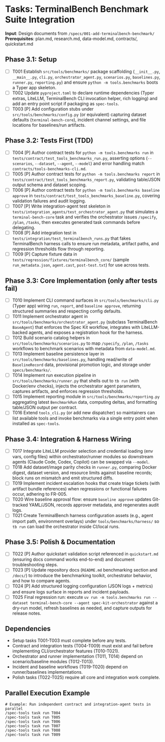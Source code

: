 # Tasks: TerminalBench Benchmark Suite Integration

**Input**: Design documents from `/specs/001-add-terminalbench-benchmark/`
**Prerequisites**: plan.md, research.md, data-model.md, contracts/, quickstart.md

## Phase 3.1: Setup
- [ ] T001 Establish `src/tools/benchmarks/` package scaffolding (`__init__.py`, `__main__.py`, `cli.py`, `orchestrator_agent.py`, `scenarios.py`, `baselines.py`, `runner.py`, `reporting.py`) and ensure `python -m tools.benchmarks` boots a Typer app skeleton.
- [ ] T002 Update `pyproject.toml` to declare runtime dependencies (Typer extras, LiteLLM, TerminalBench CLI invocation helper, rich logging) and add an entry point script if packaging as `spec-tools`.
- [ ] T003 [P] Add configuration stubs under `src/tools/benchmarks/config.py` (or equivalent) capturing dataset defaults (`terminal-bench-core`), incident channel settings, and file locations for baselines/run artifacts.

## Phase 3.2: Tests First (TDD)
- [ ] T004 [P] Author contract tests for `python -m tools.benchmarks run` in `tests/contract/test_tools_benchmarks_run.py`, asserting options (`--scenarios`, `--dataset`, `--agent`, `--model`) and error handling match `contracts/tools-benchmarks-cli.md`.
- [ ] T005 [P] Author contract tests for `python -m tools.benchmarks report` in `tests/contract/test_tools_benchmarks_report.py`, validating table/JSON output schema and dataset scoping.
- [ ] T006 [P] Author contract tests for `python -m tools.benchmarks baseline approve` in `tests/contract/test_tools_benchmarks_baseline.py`, covering validation failures and audit logging.
- [ ] T007 [P] Write integration-agent test skeleton in `tests/integration_agents/test_orchestrator_agent.py` that simulates a `terminal-bench-core` task and verifies the orchestrator issues `/specify`, `/plan`, `/tasks`, then executes generated task commands before delegating.
- [ ] T008 [P] Add integration test in `tests/integration/test_terminalbench_runs.py` that fakes TerminalBench harness calls to ensure run metadata, artifact paths, and regression thresholds flow through reporting.
- [ ] T009 [P] Capture fixture data in `tests/regression/fixtures/terminalbench_core/` (sample `run_metadata.json`, `agent.cast`, `post-test.txt`) for use across tests.

## Phase 3.3: Core Implementation (only after tests fail)
- [ ] T010 Implement CLI command surfaces in `src/tools/benchmarks/cli.py` (Typer app) wiring `run`, `report`, and `baseline approve`, returning structured summaries and respecting config defaults.
- [ ] T011 Implement orchestrator agent in `src/tools/benchmarks/orchestrator_agent.py` (subclass TerminalBench `BaseAgent`) that enforces the Spec Kit workflow, integrates with LiteLLM-backed agents, and exposes a registration hook for the harness.
- [ ] T012 Build scenario catalog helpers in `src/tools/benchmarks/scenarios.py` to map `/specify`, `/plan`, `/tasks` workflows to benchmark scenarios with metadata from `data-model.md`.
- [ ] T013 Implement baseline persistence layer in `src/tools/benchmarks/baselines.py`, handling read/write of `BaselineRecord` data, provisional promotion logic, and storage under `specs/benchmarks/`.
- [ ] T014 Implement run execution pipeline in `src/tools/benchmarks/runner.py` that shells out to `tb run` (with Docker/env checks), injects the orchestrator agent parameters, captures artifacts, and enforces regression thresholds.
- [ ] T015 Implement reporting module in `src/tools/benchmarks/reporting.py` aggregating latest `BenchmarkRun` data, computing deltas, and formatting table/JSON output per contract.
- [ ] T016 Extend `tools_cli.py` (or add new dispatcher) so maintainers can list available tools and invoke benchmarks via a single entry point when installed as `spec-tools`.

## Phase 3.4: Integration & Harness Wiring
- [ ] T017 Integrate LiteLLM provider selection and credential loading (env vars, config files) within orchestrator/runner modules so downstream agents (Claude Code, Codex, Copilot) can be swapped via `--model`.
- [ ] T018 Add dataset/image parity checks in `runner.py`, comparing Docker digest, dataset version, and resource limits against baseline records; block runs on mismatch and emit structured diffs.
- [ ] T019 Implement incident escalation hooks that create triage tickets (with artifact bundle references) when regressions or functional failures occur, adhering to FR-005.
- [ ] T020 Wire baseline approval flow: ensure `baseline approve` updates Git-tracked YAML/JSON, records approver metadata, and regenerates audit logs.
- [ ] T021 Create TerminalBench harness configuration assets (e.g., agent import path, environment overlays) under `tools/benchmarks/harness/` so `tb run` can load the orchestrator inside CI/local runs.

## Phase 3.5: Polish & Documentation
- [ ] T022 [P] Author quickstart validation script referenced in `quickstart.md` (ensuring docs command works end-to-end) and document troubleshooting steps.
- [ ] T023 [P] Update repository docs (`README.md` benchmarking section and `/docs/`) to introduce the benchmarking toolkit, orchestrator behavior, and how to compare agents.
- [ ] T024 [P] Add structured logging configuration (JSON logs + metrics) and ensure logs surface in reports and incident payloads.
- [ ] T025 Final regression run: execute `uv run -m tools.benchmarks run --dataset terminal-bench-core --agent spec-kit-orchestrator` against a dry-run model, refresh baselines as needed, and capture outputs for release notes.

## Dependencies
- Setup tasks T001-T003 must complete before any tests.
- Contract and integration tests (T004-T009) must exist and fail before implementing CLI/orchestrator features (T010-T021).
- Orchestrator and runner implementation (T011, T014) depend on scenario/baseline modules (T012-T013).
- Incident and baseline workflows (T019-T020) depend on runner/baselines implementations.
- Polish tasks (T022-T025) require all core and integration work complete.

## Parallel Execution Example
```
# Example: Run independent contract and integration-agent tests in parallel
/spec-tools task run T004
/spec-tools task run T005
/spec-tools task run T006
/spec-tools task run T007
/spec-tools task run T008
/spec-tools task run T009
```

